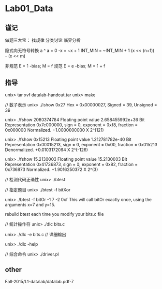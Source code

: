 # Lab01_Data

## 谨记

做题三大宝：
找规律
分类讨论
临界分析

隐式向无符号转换
a ^ a = 0
-x = ~x + 1
INT_MIN = ~INT_MIN + 1
(x << (n+1)) - (x << m)

非规范 E = 1 -bias; M = f
  规范 E = e -bias; M = 1 + f

## 指导

unix> tar xvf datalab-handout.tar
unix> make

// 数子表示
unix> ./ishow 0x27
Hex = 0x00000027, Signed = 39, Unsigned = 39

unix> ./fshow 2080374784
Floating point value 2.658455992e+36
Bit Representation 0x7c000000, sign = 0, exponent = 0xf8, fraction = 0x000000
Normalized.  +1.0000000000 X 2^(121)

unix> ./fshow 0x15213
Floating point value 1.212781782e-40
Bit Representation 0x00015213, sign = 0, exponent = 0x00, fraction = 0x015213
Denormalized.  +0.0103172064 X 2^(-126)

unix> ./fshow 15.2130003
Floating point value 15.2130003
Bit Representation 0x41736873, sign = 0, exponent = 0x82, fraction = 0x736873
Normalized.  +1.9016250372 X 2^(3)

// 检测代码正确性
unix> ./btest

// 指定题目
unix> ./btest -f bitXor

unix> ./btest -f bitOr -1 7 -2 0xf
This will call bitOr exactly once, using the arguments x=7 and y=15.

rebuild btest each time you modify your bits.c file

// 统计操作符
unix> ./dlc bits.c

unix> ./dlc -e bits.c // 详细输出

unix> ./dlc -help

// 综合命令
unix> ./driver.pl

## other

Fall-2015/L1-datalab/datalab.pdf-7
